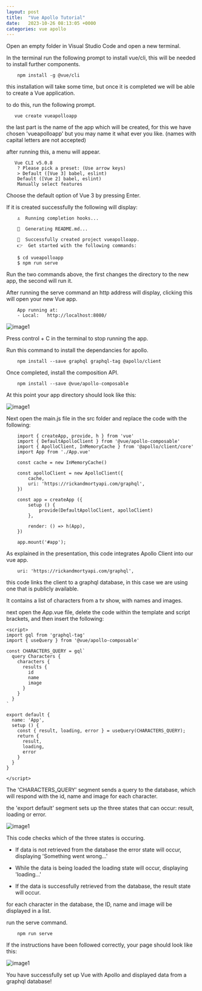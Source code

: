 ```yaml
---
layout: post
title:  "Vue Apollo Tutorial"
date:   2023-10-26 08:13:05 +0000
categories: vue apollo
---
```


Open an empty folder in Visual Studio Code and open a new terminal.

In the terminal run the following prompt to install vue/cli, this will be needed to install further components.

```code
    npm install -g @vue/cli
```

this installation will take some time, but once it is completed we will be able to create a Vue application.

to do this, run the following prompt.

```code
   vue create vueapolloapp
```

the last part is the name of the app which will be created, for this we have chosen 'vueapolloapp' but you may name it what ever you like. (names with capital letters are not accepted)



after running this, a menu will appear.

```code
   Vue CLI v5.0.8
    ? Please pick a preset: (Use arrow keys)
    > Default ([Vue 3] babel, eslint)       
    Default ([Vue 2] babel, eslint)       
    Manually select features 
```

Choose the default option of Vue 3 by pressing Enter.

If it is created successfully the following will display:
```code
    ⚓  Running completion hooks...

    📄  Generating README.md...

    🎉  Successfully created project vueapolloapp.
    👉  Get started with the following commands:

    $ cd vueapolloapp
    $ npm run serve
 ```

 Run the two commands above, the first changes the directory to the new app, the second will run it.

 After running the serve command an http address will display, clicking this will open your new Vue app.

```code
    App running at:
    - Local:   http://localhost:8080/
```
![image1](images/T1.JPG)

Press control + C in the terminal to stop running the app.

Run this command to install the dependancies for apollo.
```code
    npm install --save graphql graphql-tag @apollo/client
```
Once completed, install the composition API.
```code
    npm install --save @vue/apollo-composable
```


At this point your app directory should look like this:

![image1](images/T2.JPG)

Next open the main.js file in the src folder and replace the code with the following:

```code
    import { createApp, provide, h } from 'vue'
    import { DefaultApolloClient } from '@vue/apollo-composable'
    import { ApolloClient, InMemoryCache } from '@apollo/client/core'
    import App from './App.vue'

    const cache = new InMemoryCache()

    const apolloClient = new ApolloClient({
        cache,
        uri: 'https://rickandmortyapi.com/graphql',
    }) 

    const app = createApp ({
        setup () {
            provide(DefaultApolloClient, apolloClient)
        },

        render: () => h(App),
    })

    app.mount('#app');
```

As explained in the presentation, this code integrates Apollo Client into our vue app.

```code
    uri: 'https://rickandmortyapi.com/graphql',
```
this code links the client to a graphql database, in this case we are using one that is publicly available.

It contains a list of characters from a tv show, with names and images.


next open the App.vue file, delete the code within the template and script brackets, and then insert the following:

```code
<script>
import gql from 'graphql-tag'
import { useQuery } from '@vue/apollo-composable'

const CHARACTERS_QUERY = gql`
  query Characters {
    characters {
      results {
        id
        name
        image
      }
    }
  }
`

export default {
  name: 'App',
  setup () {
    const { result, loading, error } = useQuery(CHARACTERS_QUERY);
    return {
      result,
      loading, 
      error
    }
  }
}

</script>
```
The 'CHARACTERS_QUERY' segment sends a query to the database, which will respond with the id, name and image for each character.

the 'export default' segment sets up the three states that can occur: result, loading or error.

![image1](images/T3.JPG)

This code checks which of the three states is occuring.

* If data is not retrieved from the database the error state will occur, displaying 'Something went wrong...'

* While the data is being loaded the loading state will occur, displaying 'loading...'

* If the data is successfully retrieved from the database, the result state will occur.

for each character in the database, the ID, name and image will be displayed in a list.

run the serve command.

```code
    npm run serve
```

If the instructions have been followed correctly, your page should look like this:

![image1](images/T4.JPG)



You have successfully set up Vue with Apollo and displayed data from a graphql database!
